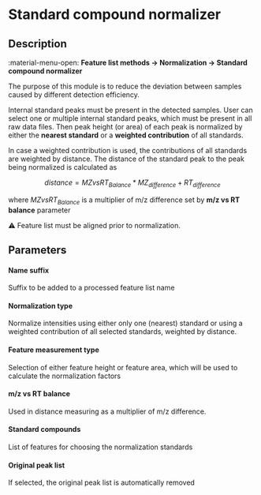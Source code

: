# **Standard compound normalizer**

## **Description**

:material-menu-open: **Feature list methods → Normalization → Standard compound normalizer**

The purpose of this module is to reduce the deviation between samples caused by different detection efficiency.

Internal standard peaks must be present in the detected samples. User can select one or multiple internal standard peaks, which must be present in all raw data files. Then peak height (or area) of each peak is normalized by either the **nearest standard** or a **weighted contribution** of all standards.

In case a weighted contribution is used, the contributions of all standards are weighted by distance. The distance of the standard peak to the peak being normalized is calculated as

$$distance = MZvsRT_{Balance} * MZ_{difference} + RT_{difference}$$

where $MZvsRT_{Balance}$ is a multiplier of m/z difference set by **m/z vs RT balance** parameter

:warning: Feature list must be aligned prior to normalization.

## **Parameters**

#### **Name suffix**

Suffix to be added to a processed feature list name

#### **Normalization type**

Normalize intensities using either only one (nearest) standard or using a weighted contribution of all selected standards, weighted by distance.

#### **Feature measurement type**

Selection of either feature height or feature area, which will be used to calculate the normalization factors

#### **m/z vs RT balance**

Used in distance measuring as a multiplier of m/z difference.

#### **Standard compounds**

List of features for choosing the normalization standards

#### **Original peak list**

If selected, the original peak list is automatically removed

